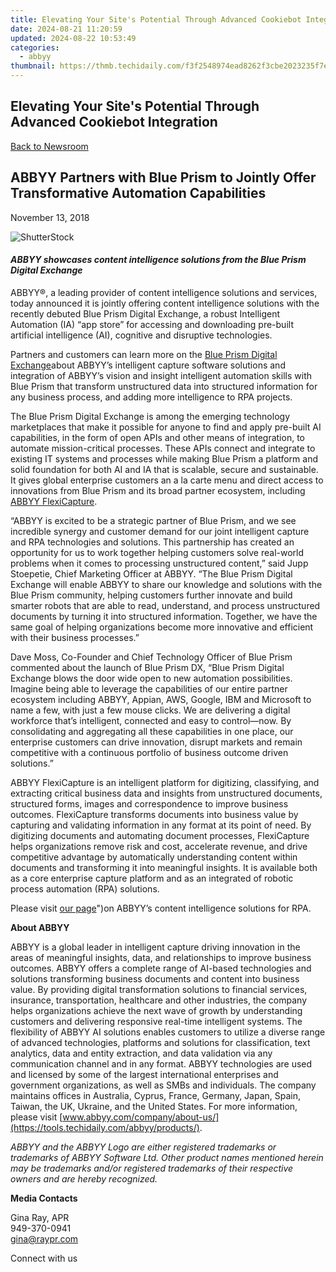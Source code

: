 ```yaml
---
title: Elevating Your Site's Potential Through Advanced Cookiebot Integration
date: 2024-08-21 11:20:59
updated: 2024-08-22 10:53:49
categories:
  - abbyy
thumbnail: https://thmb.techidaily.com/f3f2548974ead8262f3cbe2023235f7ed337f6212ab7a7e3e523b3fd374baa30.jpg
---
```


## Elevating Your Site's Potential Through Advanced Cookiebot Integration

[Back to Newsroom](https://tools.techidaily.com/abbyy/products/)

## ABBYY Partners with Blue Prism to Jointly Offer Transformative Automation Capabilities

November 13, 2018

![ShutterStock](https://content.abbyy.com/-/media/project/abbyy/abbyy/branchtemplates/shutterstock_1272462163_1296-x-729.jpg?h=729&iar=0&w=1296)

#### _ABBYY showcases content intelligence solutions from the Blue Prism Digital Exchange_

[](https://tools.techidaily.com/abbyy/products/)ABBYY®, a leading provider of content intelligence solutions and services, today announced it is jointly offering content intelligence solutions with the recently debuted Blue Prism Digital Exchange, a robust Intelligent Automation (IA) “app store” for accessing and downloading pre-built artificial intelligence (AI), cognitive and disruptive technologies.

Partners and customers can learn more on the [Blue Prism Digital Exchange](https://digitalexchange.blueprism.com/dx/ "Blue Prism Digital Exchange")about ABBYY’s intelligent capture software solutions and integration of ABBYY’s vision and insight intelligent automation skills with Blue Prism that transform unstructured data into structured information for any business process, and adding more intelligence to RPA projects.

The Blue Prism Digital Exchange is among the emerging technology marketplaces that make it possible for anyone to find and apply pre-built AI capabilities, in the form of open APIs and other means of integration, to automate mission-critical processes. These APIs connect and integrate to existing IT systems and processes while making Blue Prism a platform and solid foundation for both AI and IA that is scalable, secure and sustainable. It gives global enterprise customers an a la carte menu and direct access to innovations from Blue Prism and its broad partner ecosystem, including [ABBYY FlexiCapture](https://tools.techidaily.com/abbyy/products/).

“ABBYY is excited to be a strategic partner of Blue Prism, and we see incredible synergy and customer demand for our joint intelligent capture and RPA technologies and solutions. This partnership has created an opportunity for us to work together helping customers solve real-world problems when it comes to processing unstructured content,” said Jupp Stoepetie, Chief Marketing Officer at ABBYY. “The Blue Prism Digital Exchange will enable ABBYY to share our knowledge and solutions with the Blue Prism community, helping customers further innovate and build smarter robots that are able to read, understand, and process unstructured documents by turning it into structured information. Together, we have the same goal of helping organizations become more innovative and efficient with their business processes.”

Dave Moss, Co-Founder and Chief Technology Officer of Blue Prism commented about the launch of Blue Prism DX, “Blue Prism Digital Exchange blows the door wide open to new automation possibilities. Imagine being able to leverage the capabilities of our entire partner ecosystem including ABBYY, Appian, AWS, Google, IBM and Microsoft to name a few, with just a few mouse clicks. We are delivering a digital workforce that’s intelligent, connected and easy to control—now. By consolidating and aggregating all these capabilities in one place, our enterprise customers can drive innovation, disrupt markets and remain competitive with a continuous portfolio of business outcome driven solutions.”

ABBYY FlexiCapture is an intelligent platform for digitizing, classifying, and extracting critical business data and insights from unstructured documents, structured forms, images and correspondence to improve business outcomes. FlexiCapture transforms documents into business value by capturing and validating information in any format at its point of need. By digitizing documents and automating document processes, FlexiCapture helps organizations remove risk and cost, accelerate revenue, and drive competitive advantage by automatically understanding content within documents and transforming it into meaningful insights. It is available both as a core enterprise capture platform and as an integrated of robotic process automation (RPA) solutions.

Please visit [our page](https://tools.techidaily.com/abbyy/products/)")[](https://tools.techidaily.com/abbyy/products/)on ABBYY’s content intelligence solutions for RPA.

  
**About ABBYY**

ABBYY is a global leader in intelligent capture driving innovation in the areas of meaningful insights, data, and relationships to improve business outcomes. ABBYY offers a complete range of AI-based technologies and solutions transforming business documents and content into business value. By providing digital transformation solutions to financial services, insurance, transportation, healthcare and other industries, the company helps organizations achieve the next wave of growth by understanding customers and delivering responsive real-time intelligent systems. The flexibility of ABBYY AI solutions enables customers to utilize a diverse range of advanced technologies, platforms and solutions for classification, text analytics, data and entity extraction, and data validation via any communication channel and in any format. ABBYY technologies are used and licensed by some of the largest international enterprises and government organizations, as well as SMBs and individuals. The company maintains offices in Australia, Cyprus, France, Germany, Japan, Spain, Taiwan, the UK, Ukraine, and the United States. For more information, please visit [www.abbyy.com/company/about-us/](https://tools.techidaily.com/abbyy/products/).

_ABBYY and the ABBYY Logo are either registered trademarks or trademarks of ABBYY Software Ltd. Other product names mentioned herein may be trademarks and/or registered trademarks of their respective owners and are hereby recognized._

  
**Media Contacts**

Gina Ray, APR  
949-370-0941  
[gina@raypr.com](https://tools.techidaily.com/abbyy/products/)

  
Connect with us

<ins class="adsbygoogle"
     style="display:block"
     data-ad-format="autorelaxed"
     data-ad-client="ca-pub-7571918770474297"
     data-ad-slot="1223367746"></ins>



<ins class="adsbygoogle"
     style="display:block"
     data-ad-client="ca-pub-7571918770474297"
     data-ad-slot="8358498916"
     data-ad-format="auto"
     data-full-width-responsive="true"></ins>
